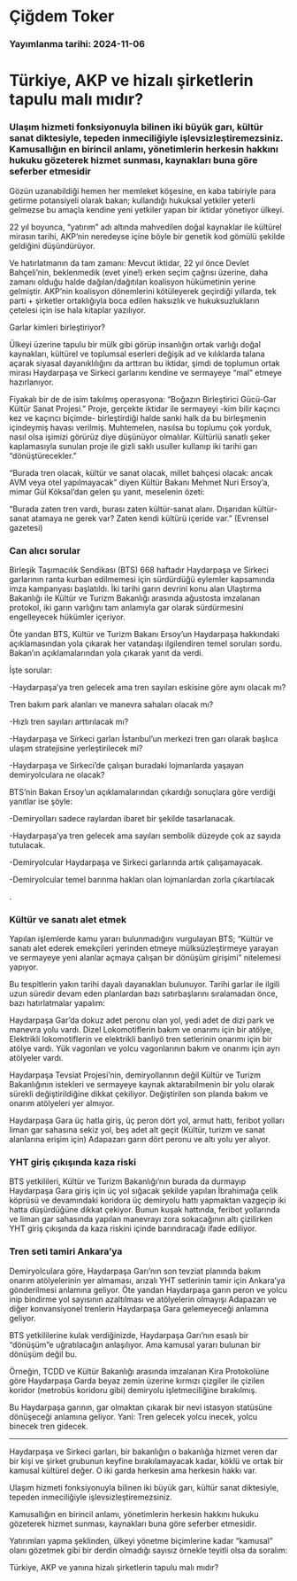 # Çiğdem Toker

### Yayımlanma tarihi: 2024-11-06

# Türkiye, AKP ve hizalı şirketlerin tapulu malı mıdır?


### Ulaşım hizmeti fonksiyonuyla bilinen iki büyük garı, kültür sanat diktesiyle, tepeden inmeciliğiyle işlevsizleştiremezsiniz. Kamusallığın en birincil anlamı, yönetimlerin herkesin hakkını hukuku gözeterek hizmet sunması, kaynakları buna göre seferber etmesidir

Gözün uzanabildiği hemen her memleket köşesine, en kaba tabiriyle para getirme potansiyeli olarak bakan; kullandığı hukuksal yetkiler yeterli gelmezse bu amaçla kendine yeni yetkiler yapan bir iktidar yönetiyor ülkeyi.

22 yıl boyunca, “yatırım” adı altında mahvedilen doğal kaynaklar ile kültürel mirasın tarihi, AKP’nin neredeyse içine böyle bir genetik kod gömülü şekilde geldiğini düşündürüyor.

Ve hatırlatmanın da tam zamanı: Mevcut iktidar, 22 yıl önce Devlet Bahçeli’nin, beklenmedik (evet yine!) erken seçim çağrısı üzerine, daha zamanı olduğu halde dağılan/dağıtılan koalisyon hükümetinin yerine gelmiştir. AKP’nin koalisyon dönemlerini kötüleyerek geçirdiği yıllarda, tek parti + şirketler ortaklığıyla boca edilen haksızlık ve hukuksuzlukların çetelesi için ise hala kitaplar yazılıyor.

Garlar kimleri birleştiriyor?

Ülkeyi üzerine tapulu bir mülk gibi görüp insanlığın ortak varlığı doğal kaynakları, kültürel ve toplumsal eserleri değişik ad ve kılıklarda talana açarak siyasal dayanıklılığını da arttıran bu iktidar, şimdi de toplumun ortak mirası Haydarpaşa ve Sirkeci garlarını kendine ve sermayeye “mal” etmeye hazırlanıyor.

Fiyakalı bir de de isim takılmış operasyona: “Boğazın Birleştirici Gücü-Gar Kültür Sanat Projesi.” Proje, gerçekte iktidar ile sermayeyi -kim bilir kaçıncı kez ve kaçıncı biçimde- birleştirdiği halde sanki halk da bu birleşmenin içindeymiş havası verilmiş. Muhtemelen, nasılsa bu toplumu çok yorduk, nasıl olsa işimizi görürüz diye düşünüyor olmalılar. Kültürlü sanatlı şeker kaplamasıyla sunulan proje ile gizli saklı usuller kullanıp iki tarihi garı “dönüştürecekler.”

“Burada tren olacak, kültür ve sanat olacak, millet bahçesi olacak: ancak AVM veya otel yapılmayacak” diyen Kültür Bakanı Mehmet Nuri Ersoy’a, mimar Gül Köksal’dan gelen şu yanıt, meselenin özeti:

“Burada zaten tren vardı, burası zaten kültür-sanat alanı. Dışarıdan kültür-sanat atamaya ne gerek var? Zaten kendi kültürü içeride var.” (Evrensel gazetesi)


### Can alıcı sorular

Birleşik Taşımacılık Sendikası (BTS) 668 haftadır Haydarpaşa ve Sirkeci garlarının ranta kurban edilmemesi için sürdürdüğü eylemler kapsamında imza kampanyası başlatıldı. İki tarihi garın devrini konu alan Ulaştırma Bakanlığı ile Kültür ve Turizm Bakanlığı arasında ağustosta imzalanan protokol, iki garın varlığını tam anlamıyla gar olarak sürdürmesini engelleyecek hükümler içeriyor.

Öte yandan BTS, Kültür ve Turizm Bakanı Ersoy’un Haydarpaşa hakkındaki açıklamasından yola çıkarak her vatandaşı ilgilendiren temel soruları sordu. Bakan’ın açıklamalarından yola çıkarak yanıt da verdi.

İşte sorular:

-Haydarpaşa’ya tren gelecek ama tren sayıları eskisine göre aynı olacak mı?

Tren bakım park alanları ve manevra sahaları olacak mı?

-Hızlı tren sayıları arttırılacak mı?

-Haydarpaşa ve Sirkeci garları İstanbul’un merkezi tren garı olarak başlıca ulaşım stratejisine yerleştirilecek mi?

-Haydarpaşa ve Sirkeci’de çalışan buradaki lojmanlarda yaşayan demiryolculara ne olacak?

BTS’nin Bakan Ersoy’un açıklamalarından çıkardığı sonuçlara göre verdiği yanıtlar ise şöyle:

-Demiryolları sadece raylardan ibaret bir şekilde tasarlanacak.

-Haydarpaşa’ya tren gelecek ama sayıları sembolik düzeyde çok az sayıda tutulacak.

-Demiryolcular Haydarpaşa ve Sirkeci garlarında artık çalışamayacak.

-Demiryolcular temel barınma hakları olan lojmanlardan zorla çıkartılacak

.


### Kültür ve sanatı alet etmek

Yapılan işlemlerde kamu yararı bulunmadığını vurgulayan BTS; “Kültür ve sanatı alet ederek emekçileri yerinden etmeye mülksüzleştirmeye yarayan ve sermayeye yeni alanlar açmaya çalışan bir dönüşüm girişimi” nitelemesi yapıyor.

Bu tespitlerin yakın tarihi dayalı dayanakları bulunuyor. Tarihi garlar ile ilgili uzun süredir devam eden planlardan bazı satırbaşlarını sıralamadan önce, bazı hatırlatmalar yapalım:

Haydarpaşa Gar’da dokuz adet peronu olan yol, yedi adet de dizi park ve manevra yolu vardı. Dizel Lokomotiflerin bakım ve onarımı için bir atölye, Elektrikli lokomotiflerin ve elektrikli banliyö tren setlerinin onarımı için bir atölye vardı. Yük vagonları ve yolcu vagonlarının bakım ve onarımı için ayrı atölyeler vardı.

Haydarpaşa Tevsiat Projesi’nin, demiryollarının değil Kültür ve Turizm Bakanlığının istekleri ve sermayeye kaynak aktarabilmenin bir yolu olarak sürekli değiştirildiğine dikkat çekiliyor. Değiştirilen son planda bakım ve onarım atölyeleri yer almıyor.

Haydarpaşa Gara üç hatla giriş, üç peron dört yol, armut hattı, feribot yolları liman gar sahasına sekiz yol, beş adet alt geçit (Kültür, turizm ve sanat alanlarına erişim için) Adapazarı garın dört peronu ve altı yolu yer alıyor.


### YHT giriş çıkışında kaza riski

BTS yetkilileri, Kültür ve Turizm Bakanlığı’nın burada da durmayıp Haydarpaşa Gara giriş için üç yol sığacak şekilde yapılan İbrahimağa çelik köprüsü ve devamındaki koridora üç demiryolu hattı yapmaktan vazgeçip iki hatta düşürdüğüne dikkat çekiyor. Bunun kuşak hattında, feribot yollarında ve liman gar sahasında yapılan manevrayı zora sokacağının altı çizilirken YHT giriş çıkışında da kaza riskini içinde barındıracağı ifade ediliyor.


### Tren seti tamiri Ankara’ya

Demiryolculara göre, Haydarpaşa Garı’nın son tevziat planında bakım onarım atölyelerinin yer almaması, arızalı YHT setlerinin tamir için Ankara’ya gönderilmesi anlamına geliyor. Öte yandan Haydarpaşa garın peron ve yolcu inip bindirme yol sayısının azaltılması ve atölyelerin olmayışı Adapazarı ve diğer konvansiyonel trenlerin Haydarpaşa Gara gelemeyeceği anlamına geliyor.

BTS yetkililerine kulak verdiğinizde, Haydarpaşa Garı’nın esaslı bir “dönüşüm”e uğratılacağın anlaşılıyor. Ama kamusal yararı bulunan bir dönüşüm değil bu.

Örneğin, TCDD ve Kültür Bakanlığı arasında imzalanan Kira Protokolüne göre Haydarpaşa Garda beyaz zemin üzerine kırmızı çizgiler ile çizilen koridor (metrobüs koridoru gibi) demiryolu işletmeciliğine bırakılmış.

Bu Haydarpaşa garının, gar olmaktan çıkarak bir nevi istasyon statüsüne dönüşeceği anlamına geliyor. Yani: Tren gelecek yolcu inecek, yolcu binecek tren gidecek.

* * *

Haydarpaşa ve Sirkeci garları, bir bakanlığın o bakanlığa hizmet veren dar bir kişi ve şirket grubunun keyfine bırakılamayacak kadar, köklü ve ortak bir kamusal kültürel değer. O iki garda herkesin ama herkesin hakkı var.

Ulaşım hizmeti fonksiyonuyla bilinen iki büyük garı, kültür sanat diktesiyle, tepeden inmeciliğiyle işlevsizleştiremezsiniz.

Kamusallığın en birincil anlamı, yönetimlerin herkesin hakkını hukuku gözeterek hizmet sunması, kaynakları buna göre seferber etmesidir.

Yatırımları yapma şeklinden, ülkeyi yönetme biçimlerine kadar “kamusal” olanı gözetmek gibi bir derdin olmadığı sayısız örnekle teyitli olsa da soralım:

Türkiye, AKP ve yanına hizalı şirketlerin tapulu malı mıdır?

